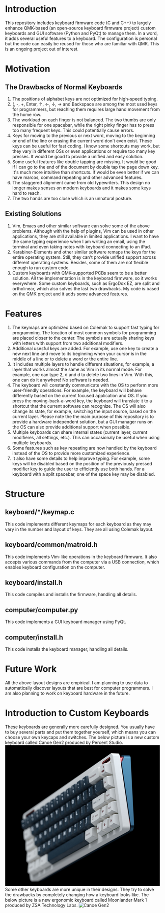 # Introduction
This repository includes keyboard firmware code (C and C++) to largely enhance QMK-based (an open-source keyboard firmware project) custom keyboards and GUI software (Python and PyQt) to manage them. In a word, it adds several useful features to a keyboard. The configuration is personal but the code can easily be reused for those who are familiar with QMK. This is an ongoing project out of interest.
# Motivation
## The Drawbacks of Normal Keyboards
1. The positions of alphabet keys are not optimized for high-speed typing.
2. (, -, +, Enter, ↑, ←, ↓, → and Backspace are among the most used keys for programmers, but reaching them requires large hand movement from the home row.
3. The workload on each finger is not balanced. The two thumbs are only responsible for one spacebar, while the right pinky finger has to press too many frequent keys. This could potentially cause errors.
4. Keys for moving to the previous or next word, moving to the beginning or end of the line or erasing the current word don't even exist. These keys can be useful for fast coding. I know some shortcuts may work, but they vary in different OSs or even applications or require too many key presses. It would be good to provide a unified and easy solution.
5. Some useful features like double tapping are missing. It would be good if I can go to the end of the document by double tap the page down key. It's much more intuitive than shortcuts. If would be even better if we can have marcos, command repeating and other advanced features.
6. The staggered alignment came from old typewriters. This design no longer makes senses on modern keyboards and it makes some keys hard to reach.
7. The two hands are too close which is an unnatural posture. 
## Existing Solutions
1. Vim, Emacs and other similar software can solve some of the above problems. Although with the help of plugins, Vim can be used in other applications, they are still available in limited applications. I want to have the same typing experience when I am writing an email, using the terminal and even taking notes with keyboard connecting to an iPad.
2. Karabiner-Elements and other similar software remaps the keys for the entire operating system. Still, they can't provide unified support across different operating systems. Besides, some of them are not flexible enough to run custom code.
3. Custom keyboards with QMK-supported PCBs seem to be a better solution. All the implementation is in the keyborad firmware, so it works everywhere. Some custom keyboards, such as ErgoDox EZ, are split and ortholinear, which also solves the last two drawbacks. My code is based on the QMK project and it adds some advanced features.
# Features
1. The keymaps are optimized based on Colemak to support fast typing for programming. The location of most common symbols for programming are placed closer to the center. The symbols are actually sharing keys with letters with support from two additional modifiers.
2. Additional usesful keys are added. For example, use one key to create a new next line and move to its beginning when your cursor is in the middle of a line or to delete a word or the entire line.
2. It includes multiple layers to handle different situations, for example, a layer that works almost the same as Vim in its normal mode. For example, one can type 2, d and d to delete two lines in Vim. With this, one can do it anywhere! No software is needed.
3. The keyboard will constantly communicate with the OS to perform more user-friendly operations. For example, the keyboard will behave differently based on the current focused application and OS. If you press the moving-back-a-word key, the keyboard will translate it to a shortcut that the current software can recognize. The OS will also change its state, for example, switching the input source, based on the current layer. Please note the the main purpose of this repository is to provide a hardware independent solution, but a GUI manager runs on the OS can also provide additional support when possible.
4. Multiple keyboards can share internal states (current layer, current modifieres, all settings, etc.). This can occasionaly be useful when using multiple keyboards.
6. Some features such as key repeating are now handled by the keyboard instead of the OS to provide more customized experience.
7. It also have some details to help improve typing. For example, some keys will be disabled based on the position of the previously pressed modifier key to guide the user to efficiently use both hands. For a keyboard with a split spacebar, one of the space key may be disabled.
##
# Structure
## keyboard/*/keymap.c
This code implements different keymaps for each keyboard as they may vary in the number and layout of keys. They are all using Colemak layout.
## keyboard/common/matroid.h
This code implements Vim-like operations in the keyboard firmware. It also accepts various commands from the computer via a USB connection, which enables keyboard configuration on the computer.
## keyboard/install.h
This code compiles and installs the firmware, handling all details.
## computer/computer.py
This code implements a GUI keyboard manager using PyQt.
## computer/install.h
This code installs the keyboard manager, handling all details.
# Future Work
All the above layout designs are empirical. I am planning to use data to automatically discover layouts that are best for computer programmers. I am also planning to work on keyboard hardware in the future.
# Introduction to Custom Keyboards
These keyboards are generally more carefully designed. You usually have to buy several parts and put them together yourself, which means you can choose your own keycaps and switches. The below picture is a new custom keyboard called Canoe Gen2 produced by Percent Studio.
![Canoe Gen2](keyboard/canoe_gen2/keyboard.jpg)
Some other keyboards are more unique in their designs. They try to solve the drawbacks by completely changing how a keyboard looks like. The below picture is a new ergonomic keyboard called Moonlander Mark 1 produced by ZSA Technology Labs.
![Canoe Gen2](https://www.zsa.io/static/b42dcd715c76bd330737b385b2a218a6/0838a/1-hero-white.webp)
